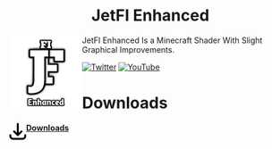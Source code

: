 <H1 align = "center">JetFI Enhanced</H1>

<img src = "docs/pack_icon.png" align = "left" width = "130" height = "130" alt = "JetFI Enhanced Logo">

JetFI Enhanced Is a Minecraft Shader With Slight Graphical Improvements.

[![Twitter](https://img.shields.io/badge/Twitter-1DA1F2?style=for-the-badge&logo=twitter&logoColor=white)](https://twitter.com/NMcpe222)
[![YouTube](https://img.shields.io/badge/YouTube-red?style=for-the-badge&logo=youtube&logoColor=white)](https://youtube.com/@Aniky99?si=tzdEv7YPueup_1OX)

<H1 align = "left">Downloads</H1>

<a href = index.html>
<img src = "docs/downloads.png" align = "left" width = "30" height = "30" alt = "Downloads">
<strong>Downloads</strong>
</a>

